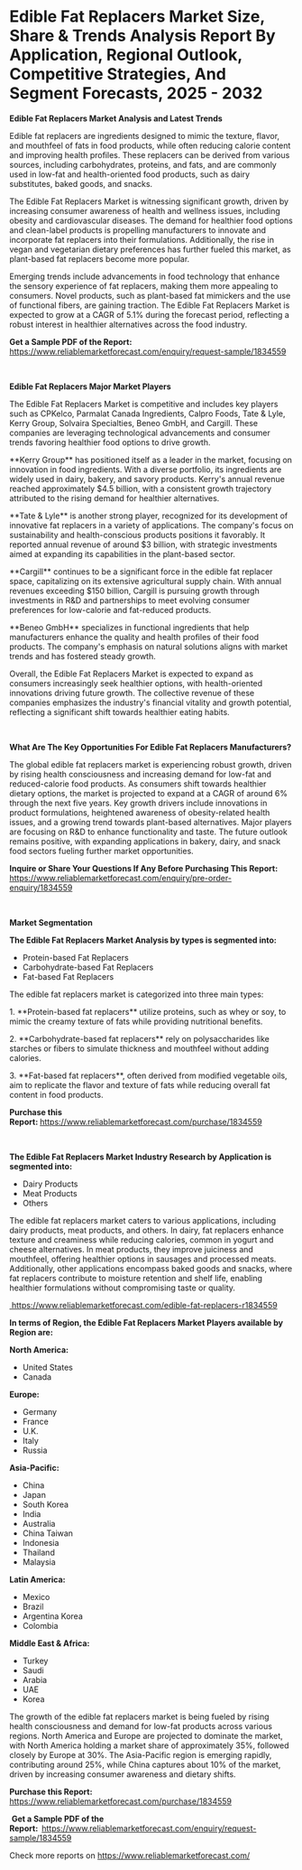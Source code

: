 <p><h1>Edible Fat Replacers Market Size, Share & Trends Analysis Report By Application, Regional Outlook, Competitive Strategies, And Segment Forecasts, 2025 - 2032</h1></p><p><strong>Edible Fat Replacers Market Analysis and Latest Trends</strong></p>
<p><p>Edible fat replacers are ingredients designed to mimic the texture, flavor, and mouthfeel of fats in food products, while often reducing calorie content and improving health profiles. These replacers can be derived from various sources, including carbohydrates, proteins, and fats, and are commonly used in low-fat and health-oriented food products, such as dairy substitutes, baked goods, and snacks.</p><p>The Edible Fat Replacers Market is witnessing significant growth, driven by increasing consumer awareness of health and wellness issues, including obesity and cardiovascular diseases. The demand for healthier food options and clean-label products is propelling manufacturers to innovate and incorporate fat replacers into their formulations. Additionally, the rise in vegan and vegetarian dietary preferences has further fueled this market, as plant-based fat replacers become more popular.</p><p>Emerging trends include advancements in food technology that enhance the sensory experience of fat replacers, making them more appealing to consumers. Novel products, such as plant-based fat mimickers and the use of functional fibers, are gaining traction. The Edible Fat Replacers Market is expected to grow at a CAGR of 5.1% during the forecast period, reflecting a robust interest in healthier alternatives across the food industry.</p></p>
<p><strong>Get a Sample PDF of the Report:&nbsp;</strong> <a href="https://www.reliablemarketforecast.com/enquiry/request-sample/1834559?utm_campaign=3081&utm_medium=2&utm_source=Github&utm_content=ia&utm_term=07042025&utm_id=edible-fat-replacers">https://www.reliablemarketforecast.com/enquiry/request-sample/1834559</a></p>
<p>&nbsp;</p>
<p><strong>Edible Fat Replacers Major Market Players</strong></p>
<p><p>The Edible Fat Replacers Market is competitive and includes key players such as CPKelco, Parmalat Canada Ingredients, Calpro Foods, Tate & Lyle, Kerry Group, Solvaira Specialties, Beneo GmbH, and Cargill. These companies are leveraging technological advancements and consumer trends favoring healthier food options to drive growth.</p><p>**Kerry Group** has positioned itself as a leader in the market, focusing on innovation in food ingredients. With a diverse portfolio, its ingredients are widely used in dairy, bakery, and savory products. Kerry's annual revenue reached approximately $4.5 billion, with a consistent growth trajectory attributed to the rising demand for healthier alternatives.</p><p>**Tate & Lyle** is another strong player, recognized for its development of innovative fat replacers in a variety of applications. The company's focus on sustainability and health-conscious products positions it favorably. It reported annual revenue of around $3 billion, with strategic investments aimed at expanding its capabilities in the plant-based sector.</p><p>**Cargill** continues to be a significant force in the edible fat replacer space, capitalizing on its extensive agricultural supply chain. With annual revenues exceeding $150 billion, Cargill is pursuing growth through investments in R&D and partnerships to meet evolving consumer preferences for low-calorie and fat-reduced products.</p><p>**Beneo GmbH** specializes in functional ingredients that help manufacturers enhance the quality and health profiles of their food products. The company's emphasis on natural solutions aligns with market trends and has fostered steady growth.</p><p>Overall, the Edible Fat Replacers Market is expected to expand as consumers increasingly seek healthier options, with health-oriented innovations driving future growth. The collective revenue of these companies emphasizes the industry's financial vitality and growth potential, reflecting a significant shift towards healthier eating habits.</p></p>
<p>&nbsp;</p>
<p><strong>What Are The Key Opportunities For Edible Fat Replacers Manufacturers?</strong></p>
<p><p>The global edible fat replacers market is experiencing robust growth, driven by rising health consciousness and increasing demand for low-fat and reduced-calorie food products. As consumers shift towards healthier dietary options, the market is projected to expand at a CAGR of around 6% through the next five years. Key growth drivers include innovations in product formulations, heightened awareness of obesity-related health issues, and a growing trend towards plant-based alternatives. Major players are focusing on R&D to enhance functionality and taste. The future outlook remains positive, with expanding applications in bakery, dairy, and snack food sectors fueling further market opportunities.</p></p>
<p><strong>Inquire or Share Your Questions If Any Before Purchasing This Report:</strong> <a href="https://www.reliablemarketforecast.com/enquiry/pre-order-enquiry/1834559?utm_campaign=3081&utm_medium=2&utm_source=Github&utm_content=ia&utm_term=07042025&utm_id=edible-fat-replacers">https://www.reliablemarketforecast.com/enquiry/pre-order-enquiry/1834559</a></p>
<p>&nbsp;</p>
<p><strong>Market Segmentation</strong></p>
<p><strong>The Edible Fat Replacers Market Analysis by types is segmented into:</strong></p>
<p><ul><li>Protein-based Fat Replacers</li><li>Carbohydrate-based Fat Replacers</li><li>Fat-based Fat Replacers</li></ul></p>
<p><p>The edible fat replacers market is categorized into three main types: </p><p>1. **Protein-based fat replacers** utilize proteins, such as whey or soy, to mimic the creamy texture of fats while providing nutritional benefits. </p><p>2. **Carbohydrate-based fat replacers** rely on polysaccharides like starches or fibers to simulate thickness and mouthfeel without adding calories. </p><p>3. **Fat-based fat replacers**, often derived from modified vegetable oils, aim to replicate the flavor and texture of fats while reducing overall fat content in food products.</p></p>
<p><strong>Purchase this Report:&nbsp;</strong><a href="https://www.reliablemarketforecast.com/purchase/1834559?utm_campaign=3081&utm_medium=2&utm_source=Github&utm_content=ia&utm_term=07042025&utm_id=edible-fat-replacers">https://www.reliablemarketforecast.com/purchase/1834559</a></p>
<p>&nbsp;</p>
<p><strong>The Edible Fat Replacers Market Industry Research by Application is segmented into:</strong></p>
<p><ul><li>Dairy Products</li><li>Meat Products</li><li>Others</li></ul></p>
<p><p>The edible fat replacers market caters to various applications, including dairy products, meat products, and others. In dairy, fat replacers enhance texture and creaminess while reducing calories, common in yogurt and cheese alternatives. In meat products, they improve juiciness and mouthfeel, offering healthier options in sausages and processed meats. Additionally, other applications encompass baked goods and snacks, where fat replacers contribute to moisture retention and shelf life, enabling healthier formulations without compromising taste or quality.</p></p>
<p><a href="https://www.reliablemarketforecast.com/edible-fat-replacers-r1834559?utm_campaign=3081&utm_medium=2&utm_source=Github&utm_content=ia&utm_term=07042025&utm_id=edible-fat-replacers">&nbsp;https://www.reliablemarketforecast.com/edible-fat-replacers-r1834559</a></p>
<p><strong>In terms of Region, the Edible Fat Replacers Market Players available by Region are:</strong></p>
<p>
    <p> <strong> North America: </strong>
        <ul>
            <li>United States</li>
            <li>Canada</li>
        </ul>
        </p> 
    <p> <strong> Europe: </strong>
        <ul>
            <li>Germany</li>
            <li>France</li>
            <li>U.K.</li>
            <li>Italy</li>
            <li>Russia</li>
        </ul>
        </p> 
    <p> <strong> Asia-Pacific: </strong>
        <ul>
            <li>China</li>
            <li>Japan</li>
            <li>South Korea</li>
            <li>India</li>
            <li>Australia</li>
            <li>China Taiwan</li>
            <li>Indonesia</li>
            <li>Thailand</li>
            <li>Malaysia</li>
        </ul>
        </p> 
    <p> <strong> Latin America: </strong>
        <ul>
            <li>Mexico</li>
            <li>Brazil</li>
            <li>Argentina Korea</li>
            <li>Colombia</li>
        </ul>
        </p> 
    <p> <strong> Middle East & Africa: </strong>
        <ul>
            <li>Turkey</li>
            <li>Saudi</li>
            <li>Arabia</li>
            <li>UAE</li>
            <li>Korea</li>
        </ul>
    </p>
    </p>
<p><p>The growth of the edible fat replacers market is being fueled by rising health consciousness and demand for low-fat products across various regions. North America and Europe are projected to dominate the market, with North America holding a market share of approximately 35%, followed closely by Europe at 30%. The Asia-Pacific region is emerging rapidly, contributing around 25%, while China captures about 10% of the market, driven by increasing consumer awareness and dietary shifts.</p></p>
<p><strong>Purchase this Report: </strong><a href="https://www.reliablemarketforecast.com/purchase/1834559?utm_campaign=3081&utm_medium=2&utm_source=Github&utm_content=ia&utm_term=07042025&utm_id=edible-fat-replacers">https://www.reliablemarketforecast.com/purchase/1834559</a></p>
<p>&nbsp;<strong>Get a Sample PDF of the Report:&nbsp;&nbsp;</strong><a href="https://www.reliablemarketforecast.com/enquiry/request-sample/1834559?utm_campaign=3081&utm_medium=2&utm_source=Github&utm_content=ia&utm_term=07042025&utm_id=edible-fat-replacers">https://www.reliablemarketforecast.com/enquiry/request-sample/1834559</a></p>
<p><strong></strong></p>
<p>Check more reports on <a href="https://www.reliablemarketforecast.com/?utm_campaign=3081&utm_medium=2&utm_source=Github&utm_content=ia&utm_term=07042025&utm_id=edible-fat-replacers">https://www.reliablemarketforecast.com/</a></p>